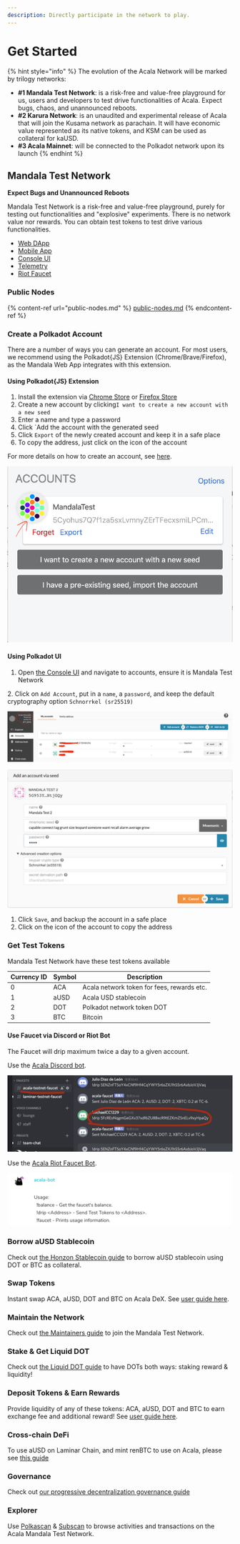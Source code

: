 ```yaml
---
description: Directly participate in the network to play.
---
```


# Get Started

{% hint style="info" %}
The evolution of the Acala Network will be marked by trilogy networks:

* **#1 Mandala Test Network**: is a risk-free and value-free playground for us, users and developers to test drive functionalities of Acala. Expect bugs, chaos, and unannounced reboots.
* **#2 Karura Network**: is an unaudited and experimental release of Acala that will join the Kusama network as parachain. It will have economic value represented as its native tokens, and KSM can be used as collateral for kaUSD.
* **#3 Acala Mainnet**: will be connected to the Polkadot network upon its launch
{% endhint %}

## Mandala Test Network

**Expect Bugs and Unannounced Reboots**

Mandala Test Network is a risk-free and value-free playground, purely for testing out functionalities and "explosive" experiments. There is no network value nor rewards. You can obtain test tokens to test drive various functionalities.

* [Web DApp](https://apps.acala.network)
* [Mobile App](https://polkawallet.io/#download)
* [Console UI](https://console.acala.network)
* [Telemetry](https://telemetry.polkadot.io/#list/Acala%20Mandala%20TC3)
* [Riot Faucet](https://riot.im/app/#/room/#acala-faucet:matrix.org)

### Public Nodes 

{% content-ref url="public-nodes.md" %}
[public-nodes.md](public-nodes.md)
{% endcontent-ref %}

### Create a Polkadot Account

There are a number of ways you can generate an account. For most users, we recommend using the Polkadot{JS} Extension (Chrome/Brave/Firefox), as the Mandala Web App integrates with this extension.

#### Using Polkadot{JS} Extension

1. Install the extension via [Chrome Store](https://chrome.google.com/webstore/detail/polkadot%7Bjs%7D-extension/mopnmbcafieddcagagdcbnhejhlodfdd?hl=en) or [Firefox Store](https://addons.mozilla.org/en-US/firefox/addon/polkadot-js-extension/)
2. Create a new account by clicking`I want to create a new account with a new seed`
3. Enter a name and type a password
4. Click \`Add the account with the generated seed
5. Click `Export` of the newly created account and keep it in a safe place
6. To copy the address, just click on the icon of the account

For more details on how to create an account, see [here](https://wiki.polkadot.network/docs/en/learn-account-generation#polkadotjs-browser-plugin).

![](../../.gitbook/assets/started_extension.png)

#### Using Polkadot UI

1. Open [the Console UI](https://console.acala.network/#/accounts) and navigate to accounts, ensure it is Mandala Test Network

 2\. Click on `Add Account`, put in a `name`, a `password`, and keep the default cryptography option `Schnorrkel (sr25519)`

![Polkadot UI](../../.gitbook/assets/started_ui.png)

![create](../../.gitbook/assets/started_createacc.png)

1. Click `Save`, and backup the account in a safe place
2. Click on the icon of the account to copy the address

### Get Test Tokens

Mandala Test Network have these test tokens available

| Currency ID | Symbol | Description                                |
| ----------- | ------ | ------------------------------------------ |
| 0           | ACA    | Acala network token for fees, rewards etc. |
| 1           | aUSD   | Acala USD stablecoin                       |
| 2           | DOT    | Polkadot network token DOT                 |
| 3           | BTC    | Bitcoin                                    |

#### Use Faucet via Discord or Riot Bot

The Faucet will drip maximum twice a day to a given account.

Use the [Acala Discord bot](https://discord.gg/Huh7F4p).

![](../../.gitbook/assets/jie-ping-20210420-shang-wu-11.03.21.png)

Use the [Acala Riot Faucet Bot](https://riot.im/app/#/room/#acala-faucet:matrix.org). 

![faucet](../../.gitbook/assets/started_faucet.png)

### Borrow aUSD Stablecoin

Check out [the Honzon Stablecoin guide](https://wiki.acala.network/learn/basics/honzon-stablecoin) to borrow aUSD stablecoin using DOT or BTC as collateral.

### Swap Tokens

Instant swap ACA, aUSD, DOT and BTC on Acala DeX. See [user guide here](https://wiki.acala.network/learn/basics/dex).

### Maintain the Network

Check out [the Maintainers guide](https://wiki.acala.network/maintain/network-maintainers) to join the Mandala Test Network.

### Stake & Get Liquid DOT

Check out [the Liquid DOT guide](https://wiki.acala.network/learn/basics/homa-liquid-dot) to have DOTs both ways: staking reward & liquidity!

### Deposit Tokens & Earn Rewards

Provide liquidity of any of these tokens: ACA, aUSD, DOT and BTC to earn exchange fee and additional reward! See [user guide here](https://wiki.acala.network/learn/basics/deposit-and-earn).

### Cross-chain DeFi

To use aUSD on Laminar Chain, and mint renBTC to use on Acala, please see [this guide](https://wiki.acala.network/learn/basics/cross-chain-defi)

### Governance

Check out [our progressive decentralization governance guide](https://wiki.acala.network/maintain/governance-guides)

### Explorer

Use [Polkascan](https://polkascan.io/pre/acala-mandal) & [Subscan](https://acala-testnet.subscan.io) to browse activities and transactions on the Acala Mandala Test Network.
